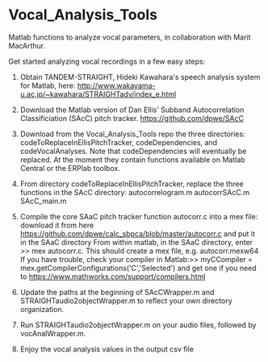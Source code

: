 # Vocal_Analysis_Tools
Matlab functions to analyze vocal parameters, in collaboration with Marit MacArthur.

Get started analyzing vocal recordings in a few easy steps:

1) Obtain TANDEM-STRAIGHT, Hideki Kawahara's speech analysis system for Matlab, here:
http://www.wakayama-u.ac.jp/~kawahara/STRAIGHTadv/index_e.html

2) Download the Matlab version of Dan Ellis' Subband Autocorrelation Classificiation (SAcC) pitch tracker.
https://github.com/dpwe/SAcC

3) Download from the Vocal_Analysis_Tools repo the three directories:
codeToReplaceInEllisPitchTracker, codeDependencies, and codeVocalAnalyses. Note that codeDependencies will eventually be replaced. At the moment they contain functions available on Matlab Central or the ERPlab toolbox.

4) From directory codeToReplaceInEllisPitchTracker, replace the three functions in the SAcC directory:
autocorrelogram.m
autocorrSAcC.m
SAcC_main.m

5) Compile the core SAaC pitch tracker function autocorr.c into a mex file:
download it from here https://github.com/dpwe/calc_sbpca/blob/master/autocorr.c and put it in the SAaC directory
From within matlab, in the SAaC directory, enter >> mex autocorr.c. This should create a mex file, e.g. autocorr.mexw64
If you have trouble, check your compiler in Matlab:>> myCCompiler = mex.getCompilerConfigurations('C','Selected')
		and get one if you need to https://www.mathworks.com/support/compilers.html

6) Update the paths at the beginning of SAcCWrapper.m and STRAIGHTaudio2objectWrapper.m to reflect your own directory organization.

7) Run STRAIGHTaudio2objectWrapper.m on your audio files, followed by vocAnalWrapper.m. 

8) Enjoy the vocal analysis values in the output csv file

